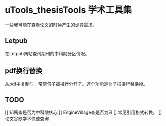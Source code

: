 # uTools_thesisTools 学术工具集

一些我可能在查看论文的时候产生的诡异需求。

## Letpub

在Letpub网站查询期刊的中科院分区情况。

## pdf换行替换

从pdf中复制时，常常句子被换行分开了。这个功能是为了把换行替换掉。

## TODO

[] 知网查是否为中科院核心
[] EngineVillage查是否为EI
[] 常见引用格式转换。
[] 论文谷歌学术快速查询
